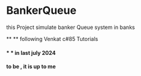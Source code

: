 # BankerQueue

this Project simulate banker Queue system in banks

\*\* \*\* following Venkat c#85 Tutorials

#### **\* \*** in last july 2024

#### to be , it is up to me
